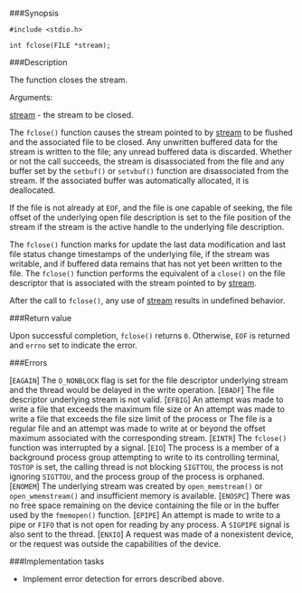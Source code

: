 ###Synopsis

`#include <stdio.h>`

`int fclose(FILE *stream);`

###Description

The function closes the stream.

Arguments:

<u>stream</u> - the stream to be closed.

The `fclose()` function causes the stream pointed to by <u>stream</u> to be flushed and the associated file to be closed. Any unwritten buffered data for the stream is written to the file; any unread buffered data is discarded. Whether or not the call succeeds, the stream is disassociated from the file and any buffer set by the `setbuf()` or `setvbuf()` function are disassociated from the stream. If the associated buffer was automatically allocated, it is deallocated.

If the file is not already at `EOF`, and the file is one capable of seeking, the file offset of the underlying open file description is set to the file position of the stream if the stream is the active handle to the underlying file description.

The `fclose()` function marks for update the last data modification and last file status change timestamps of the underlying file, if the stream was writable, and if buffered data remains that has not yet been written to the file. The `fclose()` function performs the equivalent of a `close()` on the file descriptor that is associated with the stream pointed to by <u>stream</u>.

After the call to `fclose()`, any use of <u>stream</u> results in undefined behavior.

###Return value

Upon successful completion, `fclose()` returns `0`. Otherwise, `EOF` is returned and `errno` set to indicate the error.

###Errors

[`EAGAIN`] The `O_NONBLOCK` flag is set for the file descriptor underlying stream and the thread would be delayed in the write operation. 
[`EBADF`] The file descriptor underlying stream is not valid. 
[`EFBIG`] An attempt was made to write a file that exceeds the maximum file size or
          An attempt was made to write a file that exceeds  the file size limit of the process or
          The file is a regular file and an attempt was made to write at or beyond the offset maximum associated with the corresponding stream. 
[`EINTR`] The `fclose()` function was interrupted by a signal. 
[`EIO`] The process is a member of a background process group attempting to write to its controlling terminal, `TOSTOP` is set, the calling thread is not blocking `SIGTTOU`, the process is not ignoring `SIGTTOU`, and the process group of the process is orphaned.
[`ENOMEM`] The underlying stream was created by `open_memstream()` or `open_wmemstream()` and insufficient memory is available. 
[`ENOSPC`] There was no free space remaining on the device containing the file or in the buffer used by the `fmemopen()` function. 
[`EPIPE`] An attempt is made to write to a pipe or `FIFO` that is not open for reading by any process. A `SIGPIPE` signal is also sent to the thread. 
[`ENXIO`] A request was made of a nonexistent device, or the request was outside the capabilities of the device.

###Implementation tasks

 * Implement error detection for errors described above.